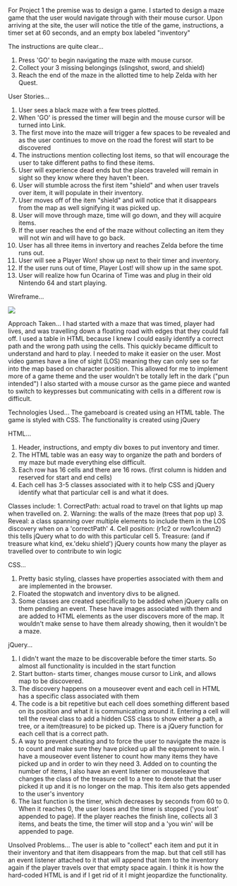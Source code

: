 For Project 1 the premise was to design a game.  I started to design a maze game that the user would navigate through with their mouse cursor. 
Upon arriving at the site, the user will notice the title of the game, instructions, a timer set at 60 seconds, and an empty box labeled "inventory"

The instructions are quite clear...
1. Press 'GO' to begin navigating the maze with mouse cursor. 
2. Collect your 3 missing belongings (slingshot, sword, and shield)
3. Reach the end of the maze in the allotted time to help Zelda with her Quest. 

User Stories...
1. User sees a black maze with a few trees plotted.
2. When 'GO' is pressed the timer will begin and the mouse cursor will be turned into Link.
3. The first move into the maze will trigger a few spaces to be revealed and as the user continues to move on the road the forest will start to be discovered 
4. The instructions mention collecting lost items, so that will encourage the user to take different paths to find these items. 
5. User will experience dead ends but the places traveled will remain in sight so they know where they haven't been.
6. User will stumble across the first item "shield" and when user travels over item, it will populate in their inventory.
7. User moves off of the item "shield" and will notice that it disappears from the map as well signifying it was picked up.
8. User will move through maze, time will go down, and they will acquire items.
9. If the user reaches the end of the maze without collecting an item they will not win and will have to go back.
10. User has all three items in invertory and reaches Zelda before the time runs out.
11. User will see a Player Won! show up next to their timer and inventory.
12. If the user runs out of time, Player Lost! will show up in the same spot.
13. User will realize how fun Ocarina of Time was and plug in their old Nintendo 64 and start playing.

Wireframe...


![](https://i.imgur.com/OIDGKTdl.jpg)

Approach Taken...
I had started with a maze that was timed, player had lives, and was travelling down a floating road with edges that they could fall off.
I used a table in HTML because I knew I could easily identify a correct path and the wrong path using the cells.
This quickly became difficult to understand and hard to play. I needed to make it easier on the user. 
Most video games have a line of sight (LOS) meaning they can only see so far into the map based on character position. 
This allowed for me to implement more of a game theme and the user wouldn't be totally left in the dark ("pun intended")
I also started with a mouse cursor as the game piece and wanted to switch to keypresses but communicating with cells in a different row is difficult. 


Technologies Used...
The gameboard is created using an HTML table.
The game is styled with CSS.
The functionality is created using jQuery

HTML...
  1. Header, instructions, and empty div boxes to put inventory and timer.
  2. The HTML table was an easy way to organize the path and borders of my maze but made everything else difficult.
  3. Each row has 16 cells and there are 16 rows. (first column is hidden and reserved for start and end cells)
  4. Each cell has 3-5 classes associated with it to help CSS and jQuery identify what that particular cell is and what it does.
  
  Classes include:
    1. CorrectPath: actual road to travel on that lights up map when travelled on.
    2. Warning: the walls of the maze (trees that pop up)
    3. Reveal: a class spanning over multiple elements to include them in the LOS discovery when on a 'correctPath'
    4. Cell position: (r1c2 or row1column2) this tells jQuery what to do with this particular cell
    5. Treasure: (and if treasure what kind, ex.'deku shield') jQuery counts how many the player as travelled over to contribute to win logic
  
CSS...
  1. Pretty basic styling, classes have properties associated with them and are implemented in the browser. 
  2. Floated the stopwatch and inventory divs to be aligned.
  3. Some classes are created specifically to be added when jQuery calls on them pending an event.  These have images associated with them and are added to HTML elements as the user discovers more of the map.  It wouldn't make sense to have them already showing, then it wouldn't be a maze.
    
jQuery...
  1. I didn't want the maze to be discoverable before the timer starts. So almost all functionality is inculded in the start function
  2. Start button- starts timer, changes mouse cursor to Link, and allows map to be discovered.
  3. The discovery happens on a mouseover event and each cell in HTML has a specific class associated with them
  4. The code is a bit repetitive but each cell does something different based on its position and what it is communicating around it.  Entering a cell will tell the reveal class to add a hidden CSS class to show either a path, a tree, or a item(treasure) to be picked up.  There is a jQuery function for each cell that is a correct path.
  5. A way to prevent cheating and to force the user to navigate the maze is to count and make sure they have picked up all the equipment to win.  I have a mouseover event listener to count how many items they have picked up and in order to win they need 3.  Added on to counting the number of items, I also have an event listener on mouseleave that changes the class of the treasure cell to a tree to denote that the user picked it up and it is no longer on the map. This item also gets appended to the user's inventory
  6. The last function is the timer, which decreases by seconds from 60 to 0.  When it reaches 0, the user loses and the timer is stopped ('you lost' appended to page).  If the player reaches the finish line, collects all 3 items, and beats the time, the timer will stop and a 'you win' will be appended to page.
   


Unsolved Problems...
The user is able to "collect" each item and put it in their inventory and that item disappears from the map.
but that cell still has an event listener attached to it that will append that item to the inventory again if the player travels over that empty space again.
I think it is how the hard-coded HTML is and if I get rid of it I might jeopardize the functionality. 







